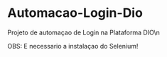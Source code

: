 # Automacao-Login-Dio
Projeto de automaçao de Login na Plataforma DIO\n

OBS: E necessario a instalaçao do Selenium!
